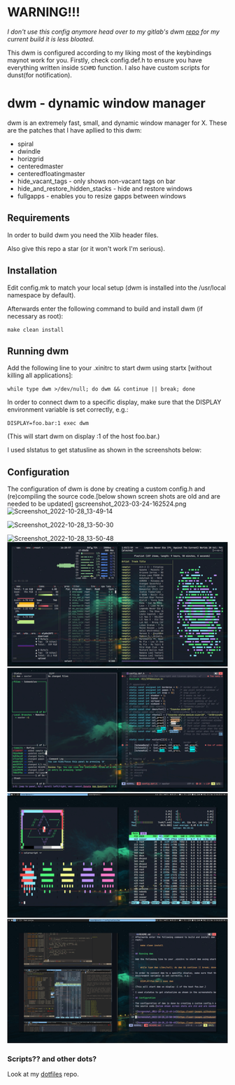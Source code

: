 # WARNING!!!
_I don't use this config anymore head over to my gitlab's dwm [repo](https://gitlab.com/razzat008/dwm) for my current build it is less bloated._

This dwm is configured according to my liking most of the keybindings maynot work for you.
Firstly, check config.def.h to ensure you have everything written inside `SCHMD` function. 
I also have custom scripts for dunst(for notification).

# dwm - dynamic window manager

dwm is an extremely fast, small, and dynamic window manager for X. These are the
patches that I have apllied to this dwm:

   - spiral 
   - dwindle 
   - horizgrid 
   - centeredmaster 
   - centeredfloatingmaster
   - hide_vacant_tags - only shows non-vacant tags on bar
   - hide_and_restore_hidden_stacks - hide and restore windows
   - fullgapps - enables you to resize gapps between windows


## Requirements

In order to build dwm you need the Xlib header files.

Also give this repo a star (or it won't work I'm serious).

## Installation

Edit config.mk to match your local setup (dwm is installed into the /usr/local
namespace by default).

Afterwards enter the following command to build and install dwm (if necessary as
root):

    make clean install
    

## Running dwm

Add the following line to your .xinitrc to start dwm using startx [without killing all applications]:


    while type dwm >/dev/null; do dwm && continue || break; done

In order to connect dwm to a specific display, make sure that the DISPLAY
environment variable is set correctly, e.g.:

    DISPLAY=foo.bar:1 exec dwm

(This will start dwm on display :1 of the host foo.bar.)

I used slstatus to get statusline as shown in the screenshots below:

## Configuration

The configuration of dwm is done by creating a custom config.h and (re)compiling
the source code.[below shown screen shots are old and are needed to be updated]
gscreenshot_2023-03-24-162524.png
![Screenshot_2022-10-28_13-49-14](https://user-images.githubusercontent.com/93041325/198539809-2f1c76fc-6787-4f14-b555-fbf6405fbb07.png)

![Screenshot_2022-10-28_13-50-30](https://user-images.githubusercontent.com/93041325/198539844-be45a490-d7bc-41ab-9825-9c1d558fa204.png)

![Screenshot_2022-10-28_13-50-48](https://user-images.githubusercontent.com/93041325/198539863-7ab4b233-7c61-4a78-be9a-c6407e36f873.png)
![screenshot1](./screenshots/gscreenshot_2023-03-24-162104.png)
![screenshot1](./screenshots/gscreenshot_2023-03-24-162328.png)
![screenshot1](./screenshots/gscreenshot_2023-03-24-162524.png)
![screenshot1](./screenshots/gscreenshot_2023-03-24-162606.png)

### Scripts?? and other dots?

Look at my [dotfiles](https://github.com/razzat008/dotfiles) repo.
